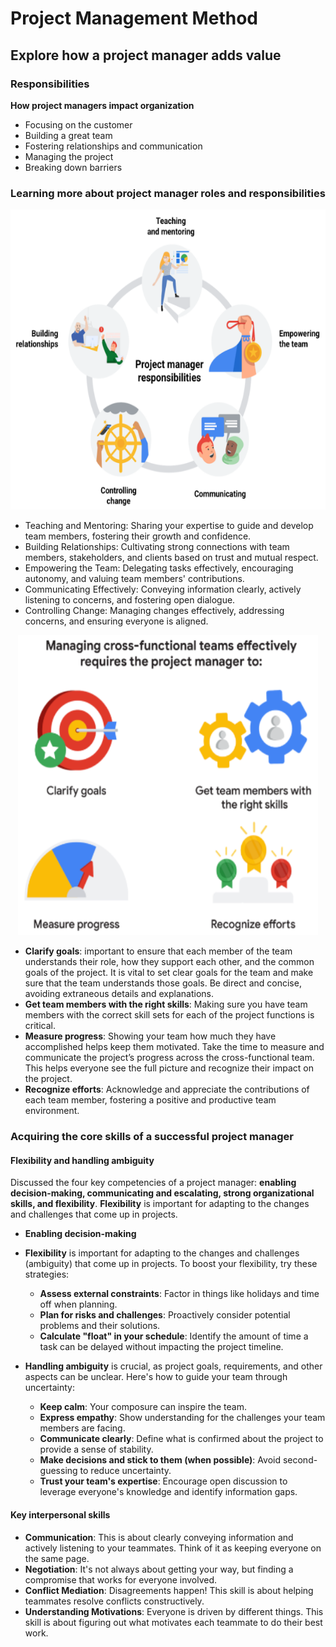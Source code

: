 # Project Management Method

## Explore how a project manager adds value

### Responsibilities   

**How project managers impact organization**
- Focusing on the customer
- Building a great team
- Fostering relationships and communication
- Managing the project
- Breaking down barriers


### Learning more about project manager roles and responsibilities
<div style="text-align:center">
<img src="https://github.com/J3rryTr/Google-Project-Management-Professional-Certificate-/blob/main/C1_Foundations_of_Project_Management/images/Interpersonal_%20skills.png" alt="Interpersonal skills" width="640" height="480">
</div>   

- Teaching and Mentoring: Sharing your expertise to guide and develop team members, fostering their growth and confidence.
- Building Relationships: Cultivating strong connections with team members, stakeholders, and clients based on trust and mutual respect.
- Empowering the Team: Delegating tasks effectively, encouraging autonomy, and valuing team members' contributions.
- Communicating Effectively: Conveying information clearly, actively listening to concerns, and fostering open dialogue.
- Controlling Change: Managing changes effectively, addressing concerns, and ensuring everyone is aligned.


<div style="text-align:center">
<img src="https://github.com/J3rryTr/Google-Project-Management-Professional-Certificate-/blob/main/C1_Foundations_of_Project_Management/images/Working_with_cross-functional_teams.png" alt="work with cross-functional teams" width="480" height="480">
</div>    


- **Clarify goals**: important to ensure that each member of the team understands their role, how they support each other, and the common goals of the project. It is vital to set clear goals for the team and make sure that the team understands those goals. Be direct and concise, avoiding extraneous details and explanations.
- **Get team members with the right skills**: Making sure you have team members with the correct skill sets for each of the project functions is critical.
- **Measure progress**: Showing your team how much they have accomplished helps keep them motivated. Take the time to measure and communicate the project’s progress across the cross-functional team. This helps everyone see the full picture and recognize their impact on the project.
- **Recognize efforts**: Acknowledge and appreciate the contributions of each team member, fostering a positive and productive team environment.


### Acquiring the core skills of a successful project manager

#### Flexibility and handling ambiguity
Discussed the four key competencies of a project manager: **enabling decision-making, communicating and escalating, strong organizational skills, and flexibility**. **Flexibility** is important for adapting to the changes and challenges that come up in projects. 

- **Enabling decision-making**

- **Flexibility** is important for adapting to the changes and challenges (ambiguity) that come up in projects. To boost your flexibility, try these strategies:
    - **Assess external constraints**: Factor in things like holidays and time off when planning.
    - **Plan for risks and challenges**: Proactively consider potential problems and their solutions.
    - **Calculate "float" in your schedule**: Identify the amount of time a task can be delayed without impacting the project timeline.

- **Handling ambiguity** is crucial, as project goals, requirements, and other aspects can be unclear. Here's how to guide your team through uncertainty:
    - **Keep calm**: Your composure can inspire the team.
    - **Express empathy**: Show understanding for the challenges your team members are facing.
    - **Communicate clearly**: Define what is confirmed about the project to provide a sense of stability.
    - **Make decisions and stick to them (when possible)**: Avoid second-guessing to reduce uncertainty.
    - **Trust your team's expertise**: Encourage open discussion to leverage everyone's knowledge and identify information gaps.

#### Key interpersonal skills
- **Communication**: This is about clearly conveying information and actively listening to your teammates. Think of it as keeping everyone on the same page.
- **Negotiation**: It's not always about getting your way, but finding a compromise that works for everyone involved.
- **Conflict Mediation**: Disagreements happen! This skill is about helping teammates resolve conflicts constructively.
- **Understanding Motivations**: Everyone is driven by different things. This skill is about figuring out what motivates each teammate to do their best work.